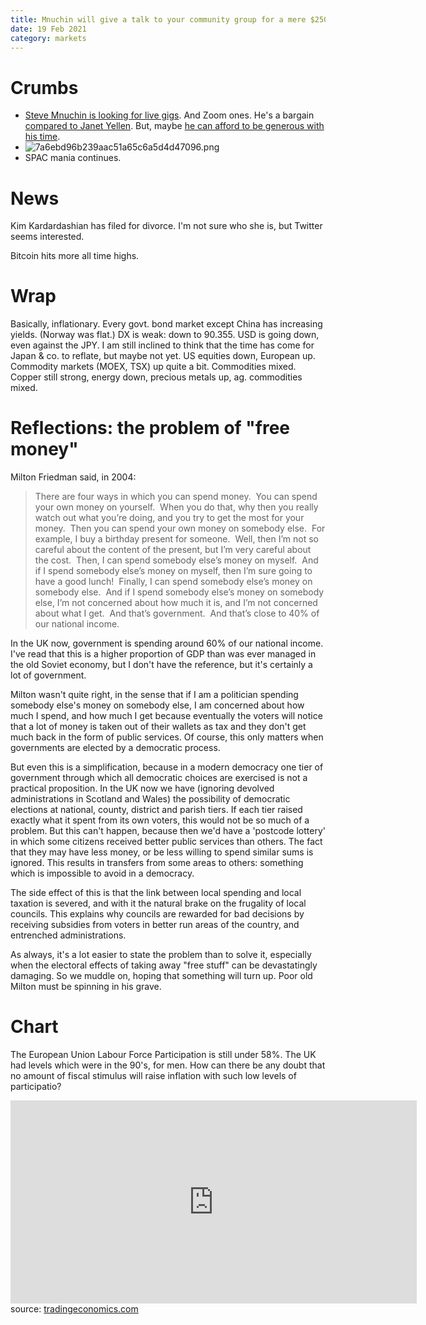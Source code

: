 ```yaml
---
title: Mnuchin will give a talk to your community group for a mere $250,000
date: 19 Feb 2021
category: markets
---
```


# Crumbs

- [Steve Mnuchin is looking for live gigs](https://www.bloombergquint.com/markets/mnuchin-joins-the-speech-circuit-at-75-000-for-virtual-address). And Zoom ones. He's a bargain [compared to Janet Yellen](https://www.theguardian.com/business/2021/jan/01/janet-yellen-speaking-fees-us-treasury-secretary). But, maybe [he can afford to be generous with his time](https://www.theguardian.com/us-news/2017/jan/19/steven-mnuchin-financial-disclosure-confirmation-treasury).
- ![7a6ebd96b239aac51a65c6a5d4d47096.png]({attach}7a6ebd96b239aac51a65c6a5d4d47096.png)
- SPAC mania continues.

# News

Kim Kardardashian has filed for divorce. I'm not sure who she is, but Twitter seems interested. 

Bitcoin hits more all time highs.

# Wrap

Basically, inflationary. Every govt. bond market except China has increasing yields. (Norway was flat.)
DX is weak: down to 90.355. 
USD is going down, even against the JPY. I am still inclined to think that the time has come for Japan & co. to reflate, but maybe not yet.
US equities down, European up. Commodity markets (MOEX, TSX) up quite a bit.
Commodities mixed. Copper still strong, energy down, precious metals up, ag. commodities mixed.



# Reflections: the problem of "free money"

Milton Friedman said, in 2004:

> There are four ways in which you can spend money.  You can spend your own money on yourself.  When you do that, why then you really watch out what you’re doing, and you try to get the most for your money.  Then you can spend your own money on somebody else.  For example, I buy a birthday present for someone.  Well, then I’m not so careful about the content of the present, but I’m very careful about the cost.  Then, I can spend somebody else’s money on myself.  And if I spend somebody else’s money on myself, then I’m sure going to have a good lunch!  Finally, I can spend somebody else’s money on somebody else.  And if I spend somebody else’s money on somebody else, I’m not concerned about how much it is, and I’m not concerned about what I get.  And that’s government.  And that’s close to 40% of our national income.

In the UK now, government is spending around 60% of our national income.  I've read that this is a higher proportion of GDP than was ever managed in the old Soviet economy, but I don't have the reference, but it's certainly a lot of government.

Milton wasn't quite right, in the sense that if I am a politician spending somebody else's money on somebody else, I am concerned about how much I spend, and how much I get because eventually the voters will notice that a lot of money is taken out of their wallets as tax and they don't get much back in the form of public services. Of course, this only matters when governments are elected by a democratic process.

But even this is a simplification, because in a modern democracy one tier of government through which all democratic choices are exercised is not a practical proposition. In the UK now we have (ignoring devolved administrations in Scotland and Wales) the possibility of democratic elections at national, county, district and parish tiers. If each tier raised exactly what it spent from its own voters, this would not be so much of a problem. But this can't happen, because then we'd have a 'postcode lottery' in which some citizens received better public services than others. The fact that they may have less money, or be less willing to spend similar sums is ignored. This results in transfers from some areas to others: something which is impossible to avoid in a democracy.

The side effect of this is that the link between local spending and local taxation is severed, and with it the natural brake on the frugality of local councils. This explains why councils are rewarded for bad decisions by receiving subsidies from voters in better run areas of the country, and entrenched administrations.

As always, it's a lot easier to state the problem than to solve it, especially when the  electoral effects of taking away "free stuff" can be devastatingly damaging. 
So we muddle on, hoping that something will turn up.
Poor old Milton must be spinning in his grave.


# Chart

The European Union Labour Force Participation is still under 58%. 
The UK had levels which were in the 90's, for men.
How can there be any doubt that no amount of fiscal stimulus will  raise inflation with such low levels of participatio?

<iframe src='https://d3fy651gv2fhd3.cloudfront.net/embed/?s=europeanulfpr&v=202102192100V20200908&d1=19210316&h=325&w=650' height='325' width='650'  frameborder='0' scrolling='no'></iframe><br />source: <a href='https://tradingeconomics.com/european-union/labor-force-participation-rate'>tradingeconomics.com</a>
